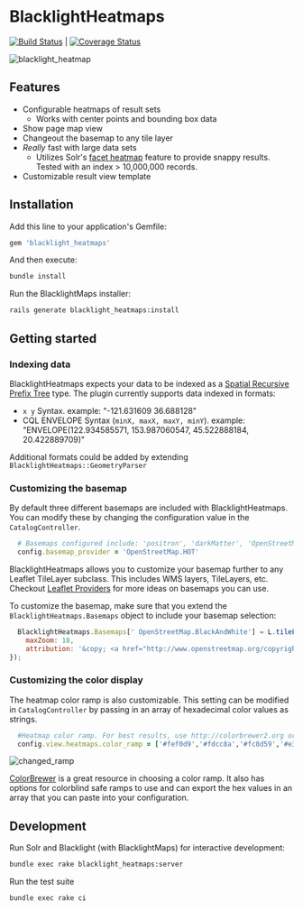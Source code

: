 # BlacklightHeatmaps
[![Build Status](https://travis-ci.org/sul-dlss/blacklight_heatmaps.svg?branch=master)](https://travis-ci.org/sul-dlss/blacklight_heatmaps) | [![Coverage Status](https://coveralls.io/repos/github/sul-dlss/blacklight_heatmaps/badge.svg?branch=master)](https://coveralls.io/github/sul-dlss/blacklight_heatmaps?branch=master)

![blacklight_heatmap](https://cloud.githubusercontent.com/assets/1656824/16598401/d0538fce-42cb-11e6-86f8-81fd37ab2abe.gif)

## Features
 - Configurable heatmaps of result sets
    - Works with center points and bounding box data
 - Show page map view
 - Changeout the basemap to any tile layer
 - _Really_ fast with large data sets
    - Utilizes Solr's [facet heatmap](https://issues.apache.org/jira/browse/SOLR-7005) feature to provide snappy results. Tested with an index > 10,000,000 records.
 - Customizable result view template

## Installation

Add this line to your application's Gemfile:

```ruby
gem 'blacklight_heatmaps'
```

And then execute:

```sh
bundle install
```

Run the BlacklightMaps installer:

```sh
rails generate blacklight_heatmaps:install
```

## Getting started

### Indexing data
BlacklightHeatmaps expects your data to be indexed as a [Spatial Recursive Prefix Tree](https://cwiki.apache.org/confluence/display/solr/Spatial+Search#SpatialSearch-RPT) type. The plugin currently supports data indexed in formats:

 - `x y` Syntax. example: "-121.631609 36.688128"
 - CQL ENVELOPE Syntax (`minX, maxX, maxY, minY`). example: "ENVELOPE(122.934585571, 153.987060547, 45.522888184, 20.422889709)"

Additional formats could be added by extending `BlacklightHeatmaps::GeometryParser`

### Customizing the basemap

By default three different basemaps are included with BlacklightHeatmaps. You can modify these by changing the configuration value in the `CatalogController`.

```ruby
  # Basemaps configured include: 'positron', 'darkMatter', 'OpenStreetMap.HOT'
  config.basemap_provider = 'OpenStreetMap.HOT'
```

BlacklightHeatmaps allows you to customize your basemap further to any Leaflet TileLayer subclass. This includes WMS layers, TileLayers, etc. Checkout [Leaflet Providers](https://github.com/leaflet-extras/leaflet-providers) for more ideas on basemaps you can use.

To customize the basemap, make sure that you extend the `BlacklightHeatmaps.Basemaps` object to include your basemap selection:

```javascript
  BlacklightHeatmaps.Basemaps[' OpenStreetMap.BlackAndWhite'] = L.tileLayer('http://{s}.tiles.wmflabs.org/bw-mapnik/{z}/{x}/{y}.png', {
	maxZoom: 18,
	attribution: '&copy; <a href="http://www.openstreetmap.org/copyright">OpenStreetMap</a>'
});
```

### Customizing the color display
The heatmap color ramp is also customizable. This setting can be modified in `CatalogController` by passing in an array of hexadecimal color values as strings.

```ruby
  #Heatmap color ramp. For best results, use http://colorbrewer2.org or http://tristen.ca/hcl-picker/#/hlc/5/1
  config.view.heatmaps.color_ramp = ['#fef0d9','#fdcc8a','#fc8d59','#e34a33','#b30000']
```

![changed_ramp](https://cloud.githubusercontent.com/assets/1656824/16814655/ce3a0170-4904-11e6-8d0f-a9cfb1d44057.png)

[ColorBrewer](http://colorbrewer2.org/) is a great resource in choosing a color ramp. It also has options for colorblind safe ramps to use and can export the hex values in an array that you can paste into your configuration.

## Development

Run Solr and Blacklight (with BlacklightMaps) for interactive development:

```sh
bundle exec rake blacklight_heatmaps:server
```

Run the test suite

```sh
bundle exec rake ci
```
